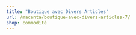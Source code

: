 ```yaml
---
title: "Boutique avec Divers Articles"
url: /macenta/boutique-avec-divers-articles-7/
shop: commodité
---
```

